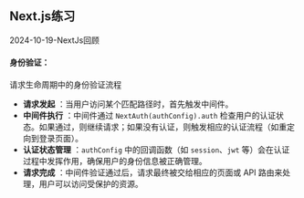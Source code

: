 ## Next.js练习

2024-10-19-NextJs回顾


#### 身份验证：

 请求生命周期中的身份验证流程

* **请求发起** ：当用户访问某个匹配路径时，首先触发中间件。
* **中间件执行** ：中间件通过 `NextAuth(authConfig).auth` 检查用户的认证状态。如果通过，则继续请求；如果没有认证，则触发相应的认证流程（如重定向到登录页面）。
* **认证状态管理** ：`authConfig` 中的回调函数（如 `session`、`jwt` 等）会在认证过程中发挥作用，确保用户的身份信息被正确管理。
* **请求完成** ：中间件验证通过后，请求最终被交给相应的页面或 API 路由来处理，用户可以访问受保护的资源。
